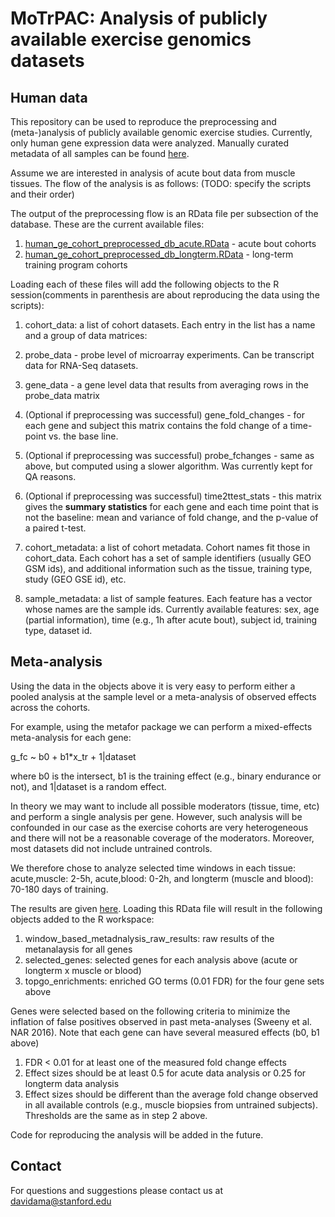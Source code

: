 # MoTrPAC: Analysis of publicly available exercise genomics datasets

## Human data

This repository can be used to reproduce the preprocessing and (meta-)analysis of publicly available genomic exercise studies. Currently, only human gene expression data were analyzed. Manually curated metadata of all samples can be found [here](https://storage.googleapis.com/motrpac-portal-user-davidama/GEO_sample_metadata.xlsx).

Assume we are interested in analysis of acute bout data from muscle tissues. The flow of the analysis is as follows:
(TODO: specify the scripts and their order)


The output of the preprocessing flow is an RData file per subsection of the database. These are the current available files:
1. [human_ge_cohort_preprocessed_db_acute.RData](https://storage.googleapis.com/motrpac-portal-user-davidama/human_ge_cohort_preprocessed_db_acute.RData) - acute bout cohorts
2. [human_ge_cohort_preprocessed_db_longterm.RData](https://storage.googleapis.com/motrpac-portal-user-davidama/human_ge_cohort_preprocessed_db_longterm.RData) - long-term training program cohorts

Loading each of these files will add the following objects to the R session(comments in parenthesis are about reproducing the data using the scripts):

1. cohort_data: a list of cohort datasets. Each entry in the list has a name and a group of data matrices:
  1. probe_data - probe level of microarray experiments. Can be transcript data for RNA-Seq datasets.
  2. gene_data - a gene level data that results from averaging rows in the probe_data matrix
  3. (Optional if preprocessing was successful) gene_fold_changes - for each gene and subject this matrix contains the fold change of a time-point vs. the base line.
  4. (Optional if preprocessing was successful) probe_fchanges - same as above, but computed using a slower algorithm. Was currently kept for QA reasons.
  5. (Optional if preprocessing was successful) time2ttest_stats - this matrix gives the **summary statistics** for each gene and each time point that is not the baseline: mean and variance of fold change, and the p-value of a paired t-test. 

2. cohort_metadata: a list of cohort metadata. Cohort names fit those in cohort_data. Each cohort has a set of sample identifiers (usually GEO GSM ids), and additional information such as the tissue, training type, study (GEO GSE id), etc.

3. sample_metadata: a list of sample features. Each feature has a vector whose names are the sample ids. Currently available features: sex, age (partial information), time (e.g., 1h after acute bout), subject id, training type, dataset id.
  
## Meta-analysis

Using the data in the objects above it is very easy to perform either a pooled analysis at the sample level or a meta-analysis of observed effects across the cohorts.

For example, using the metafor package we can perform a mixed-effects meta-analysis for each gene:

g_fc ~ b0 + b1*x_tr + 1|dataset 

where b0 is the intersect, b1 is the training effect (e.g., binary endurance or not), and 1|dataset is a random effect.

In theory we may want to include all possible moderators (tissue, time, etc) and perform a single analysis per gene. However, such analysis will be confounded in our case as the exercise cohorts are very heterogeneous and there will not be a reasonable coverage of the moderators. Moreover, most datasets did not include untrained controls.

We therefore chose to analyze selected time windows in each tissue: acute,muscle: 2-5h, acute,blood: 0-2h, and longterm (muscle and blood): 70-180 days of training.

The results are given [here](https://storage.googleapis.com/motrpac-portal-user-davidama/time_window_meta_analysis_results.RData). Loading this RData file will result in the following objects added to the R workspace:
1. window_based_metadnalysis_raw_results: raw results of the metanalaysis for all genes
2. selected_genes: selected genes for each analysis above (acute or longterm x muscle or blood)
3. topgo_enrichments: enriched GO terms (0.01 FDR) for the four gene sets above

Genes were selected based on the following criteria to minimize the inflation of false positives observed in past meta-analyses (Sweeny et al. NAR 2016). Note that each gene can have several measured effects (b0, b1 above)
1. FDR < 0.01 for at least one of the measured fold change effects
2. Effect sizes should be at least 0.5 for acute data analysis or 0.25 for longterm data analysis
3. Effect sizes should be different than the average fold change observed in all available controls (e.g., muscle biopsies from untrained subjects). Thresholds are the same as in step 2 above. 

Code for reproducing the analysis will be added in the future.

## Contact

For questions and suggestions please contact us at davidama@stanford.edu
